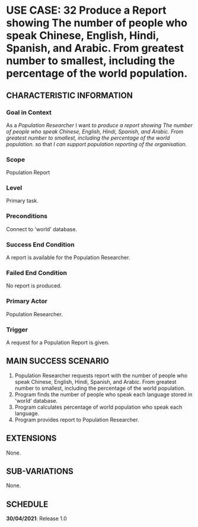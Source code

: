 # USE CASE: 32 Produce a Report showing The number of people who speak Chinese, English, Hindi, Spanish, and Arabic. From greatest number to smallest, including the percentage of the world population.

## CHARACTERISTIC INFORMATION

### Goal in Context

As a *Population  Researcher* I want *to produce a report showing The number of people who speak Chinese, English, Hindi, Spanish, and Arabic. From greatest number to smallest, including the percentage of the world population.* so that *I can support population reporting of the organisation.*

### Scope

Population Report

### Level

Primary task.

### Preconditions

Connect to 'world' database.

### Success End Condition

A report is available for the Population Researcher.

### Failed End Condition

No report is produced.

### Primary Actor

Population Researcher.

### Trigger

A request for a Population Report is given.

## MAIN SUCCESS SCENARIO

1. Population Researcher requests report with the number of people who speak Chinese, English, Hindi, Spanish, and Arabic. From greatest number to smallest, including the percentage of the world population.
2. Program finds the number of people who speak each language stored in 'world' database.
3. Program calculates percentage of world population who speak each language.   
4. Program provides report to Population Researcher.

## EXTENSIONS

None.

## SUB-VARIATIONS

None.

## SCHEDULE

**30/04/2021**: Release 1.0